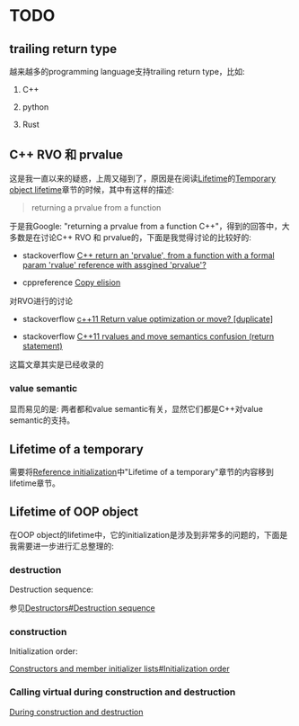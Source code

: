 # TODO

## trailing return type

越来越多的programming language支持trailing return type，比如:

1) C++

2) python

3) Rust



## C++ RVO 和 prvalue

这是我一直以来的疑惑，上周又碰到了，原因是在阅读[Lifetime](https://en.cppreference.com/w/cpp/language/lifetime)的[Temporary object lifetime](https://en.cppreference.com/w/cpp/language/lifetime)章节的时候，其中有这样的描述:

> returning a prvalue from a function



于是我Google: "returning a prvalue from a function C++"，得到的回答中，大多数是在讨论C++ RVO 和 prvalue的，下面是我觉得讨论的比较好的:

- stackoverflow [C++ return an 'prvalue', from a function with a formal param 'rvalue' reference with assgined 'prvalue'?](https://stackoverflow.com/questions/27115814/c-return-an-prvalue-from-a-function-with-a-formal-param-rvalue-reference)

- cppreference [Copy elision](https://en.cppreference.com/w/cpp/language/copy_elision)

对RVO进行的讨论

- stackoverflow [c++11 Return value optimization or move? [duplicate]](https://stackoverflow.com/questions/17473753/c11-return-value-optimization-or-move)

- stackoverflow [C++11 rvalues and move semantics confusion (return statement)](https://stackoverflow.com/questions/4986673/c11-rvalues-and-move-semantics-confusion-return-statement)

这篇文章其实是已经收录的

### value semantic

显而易见的是: 两者都和value semantic有关，显然它们都是C++对value semantic的支持。

## Lifetime of a temporary

需要将[Reference initialization](https://en.cppreference.com/w/cpp/language/reference_initialization)中"Lifetime of a temporary"章节的内容移到lifetime章节。



## Lifetime of OOP object

在OOP object的lifetime中，它的initialization是涉及到非常多的问题的，下面是我需要进一步进行汇总整理的:

### destruction

Destruction sequence:

参见[Destructors#Destruction sequence](https://en.cppreference.com/w/cpp/language/destructor)

### construction

Initialization order:

[Constructors and member initializer lists#Initialization order](https://en.cppreference.com/w/cpp/language/constructor#Initialization_order)



### Calling virtual during construction and destruction

[During construction and destruction](https://en.cppreference.com/w/cpp/language/virtual#During_construction_and_destruction)